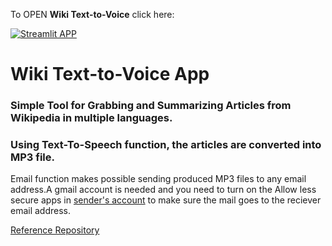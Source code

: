 To OPEN **Wiki Text-to-Voice** click here: 

[![Streamlit APP](https://static.streamlit.io/badges/streamlit_badge_black_white.svg)](https://wiki-text-voice.herokuapp.com/)


# Wiki Text-to-Voice App
### Simple Tool for Grabbing and Summarizing Articles from Wikipedia in multiple languages.
### Using Text-To-Speech function, the articles are converted into MP3 file.

Email function makes possible sending produced MP3 files to any email address.A gmail account is needed and you need to turn on the Allow less secure apps in [sender's account](https://myaccount.google.com/lesssecureapps) to make sure the mail goes to the reciever email address.


[Reference Repository](https://github.com/rosariomoscato/VoiceArticles)
